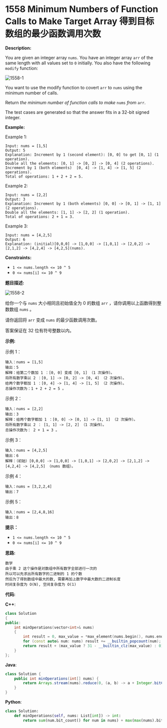 # 1558 Minimum Numbers of Function Calls to Make Target Array 得到目标数组的最少函数调用次数

__Description:__

You are given an integer array `nums`. You have an integer array `arr` of the same length with all values set to `0` initially. You also have the following `modify` function:

![1558-1](https://assets.leetcode.com/uploads/2020/07/10/sample_2_1887.png)

You want to use the modify function to covert `arr` to `nums` using the minimum number of calls.

Return _the minimum number of function calls to make_ `nums` _from_ `arr`.

The test cases are generated so that the answer fits in a 32-bit signed integer.

__Example:__

Example 1:

```text
Input: nums = [1,5]
Output: 5
Explanation: Increment by 1 (second element): [0, 0] to get [0, 1] (1 operation).
Double all the elements: [0, 1] -> [0, 2] -> [0, 4] (2 operations).
Increment by 1 (both elements)  [0, 4] -> [1, 4] -> [1, 5] (2 operations).
Total of operations: 1 + 2 + 2 = 5.
```

Example 2:

```text
Input: nums = [2,2]
Output: 3
Explanation: Increment by 1 (both elements) [0, 0] -> [0, 1] -> [1, 1] (2 operations).
Double all the elements: [1, 1] -> [2, 2] (1 operation).
Total of operations: 2 + 1 = 3.
```

Example 3:

```text
Input: nums = [4,2,5]
Output: 6
Explanation: (initial)[0,0,0] -> [1,0,0] -> [1,0,1] -> [2,0,2] -> [2,1,2] -> [4,2,4] -> [4,2,5](nums).
```

__Constraints:__

- `1 <= nums.length <= 10 ^ 5`
- `0 <= nums[i] <= 10 ^ 9`

__题目描述:__

![1558-2](https://assets.leetcode.com/uploads/2020/07/10/sample_2_1887.png)

给你一个与 `nums` 大小相同且初始值全为 0 的数组 `arr` ，请你调用以上函数得到整数数组 `nums` 。

请你返回将 `arr` 变成 `nums` 的最少函数调用次数。

答案保证在 32 位有符号整数以内。

__示例:__

示例 1：

```text
输入：nums = [1,5]
输出：5
解释：给第二个数加 1 ：[0, 0] 变成 [0, 1] （1 次操作）。
将所有数字乘以 2 ：[0, 1] -> [0, 2] -> [0, 4] （2 次操作）。
给两个数字都加 1 ：[0, 4] -> [1, 4] -> [1, 5] （2 次操作）。
总操作次数为：1 + 2 + 2 = 5 。
```

示例 2：

```text
输入：nums = [2,2]
输出：3
解释：给两个数字都加 1 ：[0, 0] -> [0, 1] -> [1, 1] （2 次操作）。
将所有数字乘以 2 ： [1, 1] -> [2, 2] （1 次操作）。
总操作次数为： 2 + 1 = 3 。
```

示例 3：

```text
输入：nums = [4,2,5]
输出：6
解释：（初始）[0,0,0] -> [1,0,0] -> [1,0,1] -> [2,0,2] -> [2,1,2] -> [4,2,4] -> [4,2,5] （nums 数组）。
```

示例 4：

```text
输入：nums = [3,2,2,4]
输出：7
```

示例 5：

```text
输入：nums = [2,4,8,16]
输出：8
```

__提示：__

- `1 <= nums.length <= 10 ^ 5`
- `0 <= nums[i] <= 10 ^ 9`

__思路:__

```text
数学
由于乘 2 这个操作是对数组中所有数字全部进行一次的
所以可以先求出所有数字的二进制的 1 的个数
然后为了得到数组中最大的数, 需要再加上数字中最大数的二进制长度
时间复杂度为 O(N), 空间复杂度为 O(1)
```

__代码:__

__C++__:

```C++
class Solution 
{
public:
    int minOperations(vector<int>& nums) 
    {
        int result = 0, max_value = *max_element(nums.begin(), nums.end());
        for (const auto& num: nums) result += __builtin_popcount(num);
        return result + (max_value ? 31 - __builtin_clz(max_value) : 0);
    }
};
```

__Java__:

```Java
class Solution {
    public int minOperations(int[] nums) {
        return Arrays.stream(nums).reduce(0, (a, b) -> a + Integer.bitCount(b)) + Integer.toBinaryString(Arrays.stream(nums).max().getAsInt()).length() - 1;
    }
}
```

__Python__:

```Python
class Solution:
    def minOperations(self, nums: List[int]) -> int:
        return sum(num.bit_count() for num in nums) + max(max(nums).bit_length() - 1, 0)
```
